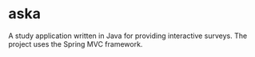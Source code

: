 # aska
A study application written in Java for providing interactive surveys.
The project uses the Spring MVC framework.

